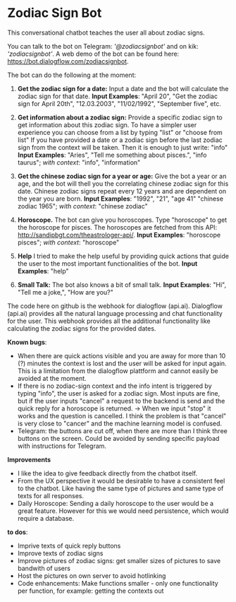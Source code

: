 # Zodiac Sign Bot #
This conversational chatbot teaches the user all about zodiac signs. 

You can talk to the bot on Telegram: _'@zodiacsignbot'_ and on kik: _'zodiacsignbot'_.
A web demo of the bot can be found here: https://bot.dialogflow.com/zodiacsignbot.

The bot can do the following at the moment: 

1. **Get the zodiac sign for a date:**
Input a date and the bot will calculate the zodiac sign for that date.
**Input Examples**: "April 20", "Get the zodiac sign for April 20th", "12.03.2003", "11/02/1992", "September five", etc. 

2. **Get information about a zodiac sign:**
Provide a specific zodiac sign to get information about this zodiac sign. To have a simpler user experience you can choose from a list by typing "list" or "choose from list" If you have provided a date or a zodiac sign before the last zodiac sign from the context will be taken. Then it is enough to just write: "info"
**Input Examples**: "Aries", "Tell me something about pisces.", "info taurus"; *with context*: "info", "information"

3. **Get the chinese zodiac sign for a year or age:**
Give the bot a year or an age, and the bot will thell you the correlating chinese zodiac sign for this date. Chinese zodiac signs repeat every 12 years and are dependent on the year you are born.
**Input Examples**: "1992", "21", "age 41" "chinese zodiac 1965"; *with context*: "chinese zodiac"

4. **Horoscope.**
The bot can give you horoscopes. Type "horoscope" to get the horoscope for pisces. The horoscopes are fetched from this API: http://sandipbgt.com/theastrologer-api/.
**Input Examples**: "horoscope pisces"; *with context*: "horoscope"

5. **Help**
I tried to make the help useful by providing quick actions that guide the user to the most important functionalities of the bot.
**Input Examples**: "help"

6. **Small Talk:**
The bot also knows a bit of small talk.
**Input Examples**: "Hi", "Tell me a joke,", "How are you?"

The code here on github is the webhook for dialogflow (api.ai). Dialogflow (api.ai) provides all the natural language processing and chat functionality for the user. This webhook provides all the additional functionality like calculating the zodiac signs for the provided dates.

**Known bugs**: 
- When there are quick actions visible and you are away for more than 10 (?) minutes the context is lost and the user will be asked for input again. This is a limitation from the dialogflow plattform and cannot easily be avoided at the moment.
- If there is no zodiac-sign context and the info intent is triggered by typing "info", the user is asked for a zodiac sign. Most inputs are fine, but if the user inputs "cancel" a request to the backend is send and the quick reply for a horoscope is returned. -> When we input "stop" it works and the question is cancelled. I think the problem is that "cancel" is very close to "cancer" and the machine learning model is confused.
- Telegram: the buttons are cut off, when there are more than I think three buttons on the screen. Could be avoided by sending specific payload with instructions for Telegram.

**Improvements**
- I like the idea to give feedback directly from the chatbot itself.
- From the UX perspective it would be desirable to have a consistent feel to the chatbot. Like having the same type of pictures and same type of texts for all responses.
- Daily Horoscope: Sending a daily horoscope to the user would be a great feature. However for this we would need persistence, which would require a database.

**to dos**:
- Imprive texts of quick reply buttons
- Improve texts of zodiac signs
- Improve pictures of zodiac signs: get smaller sizes of pictures to save bandwith of users 
- Host the pictures on own server to avoid hotlinking
- Code enhancements: Make functions smaller - only one functionality per function, for example: getting the contexts out